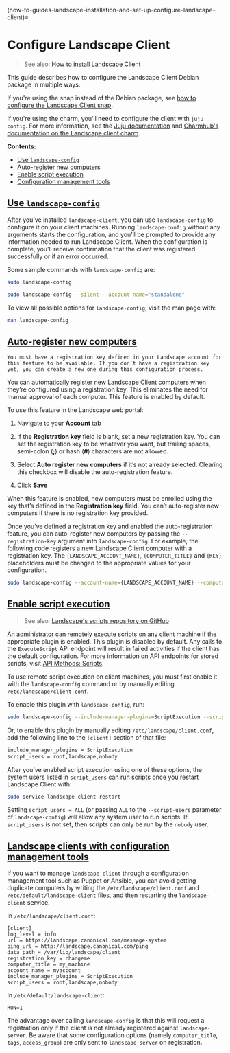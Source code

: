 (how-to-guides-landscape-installation-and-set-up-configure-landscape-client)=
# Configure Landscape Client

> See also: [How to install Landscape Client](/how-to-guides/landscape-installation-and-set-up/install-landscape-client)

This guide describes how to configure the Landscape Client Debian package in multiple ways. 

If you're using the snap instead of the Debian package, see [how to configure the Landscape Client snap](/how-to-guides/iot-for-devices/configure-the-snap).

If you're using the charm, you'll need to configure the client with `juju config`. For more information, see the [Juju documentation](https://juju.is/docs/juju) and [Charmhub's documentation on the Landscape client charm](https://charmhub.io/landscape-client).

**Contents:**

- [Use `landscape-config`](#heading--use-landscape-config)
- [Auto-register new computers](#heading--auto-register-new-computers)
- [Enable script execution](#heading--enable-script-execution)
- [Configuration management tools](#heading--landscape-clients-with-configuration-management-tools)

<a href="#heading--use-landscape-config"><h2 id="heading--use-landscape-config">Use `landscape-config`</h2></a>

After you’ve installed `landscape-client`, you can use `landscape-config` to configure it on your client machines. Running `landscape-config` without any arguments starts the configuration, and you’ll be prompted to provide any information needed to run Landscape Client. When the configuration is complete, you’ll receive confirmation that the client was registered successfully or if an error occurred.

Some sample commands with `landscape-config` are:

```bash
sudo landscape-config
```

```bash
sudo landscape-config --silent --account-name="standalone"
```

To view all possible options for `landscape-config`, visit the man page with:

```bash
man landscape-config
```

<a href="#heading--auto-register-new-computers"><h2 id="heading--auto-register-new-computers">Auto-register new computers</h2></a>

```{note}
You must have a registration key defined in your Landscape account for this feature to be available. If you don’t have a registration key yet, you can create a new one during this configuration process.
```

You can automatically register new Landscape Client computers when they’re configured using a registration key. This eliminates the need for manual approval of each computer. This feature is enabled by default.

To use this feature in the Landscape web portal:

1. Navigate to your **Account** tab

2. If the **Registration key** field is blank, set a new registration key. You can set the registration key to be whatever you want, but trailing spaces, semi-colon (**;**) or hash (**#**) characters are not allowed.

3. Select **Auto register new computers** if it’s not already selected. Clearing this checkbox will disable the auto-registration feature.

4. Click **Save**

When this feature is enabled, new computers must be enrolled using the key that’s defined in the **Registration key** field. You can’t auto-register new computers if there is no registration key provided.

Once you’ve defined a registration key and enabled the auto-registration feature, you can auto-register new computers by passing the `--registration-key` argument into `landscape-config`. For example, the following code registers a new Landscape Client computer with a registration key. The `{LANDSCAPE_ACCOUNT_NAME}`, `{COMPUTER_TITLE}` and `{KEY}` placeholders must be changed to the appropriate values for your configuration.

```bash
sudo landscape-config --account-name={LANDSCAPE_ACCOUNT_NAME} --computer-title={COMPUTER_TITLE} --registration-key={KEY}
```

<a href="#heading--enable-script-execution"><h2 id="heading--enable-script-execution">Enable script execution</h2></a>


> See also: [Landscape's scripts repository on GitHub](https://github.com/canonical/landscape-scripts)

An administrator can remotely execute scripts on any client machine if the appropriate plugin is enabled. This plugin is disabled by default. Any calls to the `ExecuteScript` API endpoint will result in failed activities if the client has the default configuration. For more information on API endpoints for stored scripts, visit [API Methods: Scripts](https://ubuntu.com/landscape/docs/api-scripts).

To use remote script execution on client machines, you must first enable it with the `landscape-config` command or by manually editing `/etc/landscape/client.conf`.

To enable this plugin with `landscape-config`, run:

```bash
sudo landscape-config --include-manager-plugins=ScriptExecution --script-users=root,landscape,nobody
```

Or, to enable this plugin by manually editing `/etc/landscape/client.conf`, add the following line to the `[client]` section of that file:

```bash
include_manager_plugins = ScriptExecution
script_users = root,landscape,nobody
```

After you’ve enabled script execution using one of these options, the system users listed in `script_users` can run scripts once you restart Landscape Client with:

```bash
sudo service landscape-client restart
```
Setting `script_users = ALL` (or passing `ALL` to the `--script-users` parameter of `landscape-config`) will allow any system user to run scripts. If `script_users` is not set, then scripts can only be run by the `nobody` user.

<a href="#heading--landscape-clients-with-configuration-management-tools"><h2 id="heading--landscape-clients-with-configuration-management-tools">Landscape clients with configuration management tools</h2></a>

If you want to manage `landscape-client` through a configuration management tool such as Puppet or Ansible, you can avoid getting duplicate computers by writing the `/etc/landscape/client.conf` and `/etc/default/landscape-client` files, and then restarting the `landscape-client` service.

In `/etc/landscape/client.conf`:
```
[client]
log_level = info 
url = https://landscape.canonical.com/message-system
ping_url = http://landscape.canonical.com/ping
data_path = /var/lib/landscape/client
registration_key = changeme
computer_title = my_machine
account_name = myaccount
include_manager_plugins = ScriptExecution
script_users = root,landscape,nobody
```
In `/etc/default/landscape-client`:
```
RUN=1
```
The advantage over calling `landscape-config` is that this will request a registration only if the client is not already registered against `landscape-server`. Be aware that some configuration options (namely `computer_title`, `tags`, `access_group`) are only sent to `landscape-server` on registration.

